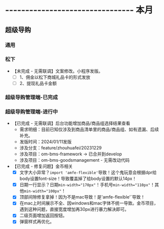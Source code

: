 # -------------------------------- 本月

## 超级导购
### 通用
### 松下
* 【未完成 - 无需联调】文案修改。小程序发版。
  - [ ] 1、佣金以松下商城礼品卡的形式发放
  - [ ] 2、提现礼品卡金额
### 超级导购管理端-已完成
### 超级导购管理端-进行中
* 【已完成 - 无需联调】后台功能增加商品/商品组选择结果查看
  - 需求明细：目前已知仅涉及到商品清单里的商品/商品组、如有遗漏、后续补充。
  - 发版时间：2024/01/11发版
  - 涉及分支：feature/zhouhuafei/20231229
  - 涉及项目：om-bms-framework -> 已合并到develop
  - 涉及项目：om-bms-goodsmanagement - 无需改动代码
* 【已完成 - 修复问题】金币相关
  - [x] 文字大小异常？`import 'amfe-flexible'`导致！这个鬼玩意会根据dpr给body设置font-size！导致覆盖掉了给body设置的默认14px！
  - [x] 日期一行显示？日期`min-width="170px"`！手机号`min-width="110px"`！其他`min-width="100px"`！
  - [x] 顶部间隙修复拿掉！因为不是mac导致！是'amfe-flexible'`导致！
  - [x] 在mac上时间展示不全、因windows和mac字体不统一导致。金币项目，遇到这种问题，直接宽度增加再30px进行暴力解决即可。
  - [x] 二级页面增加返回按钮。
  - [x] 弹窗样式再优化。

